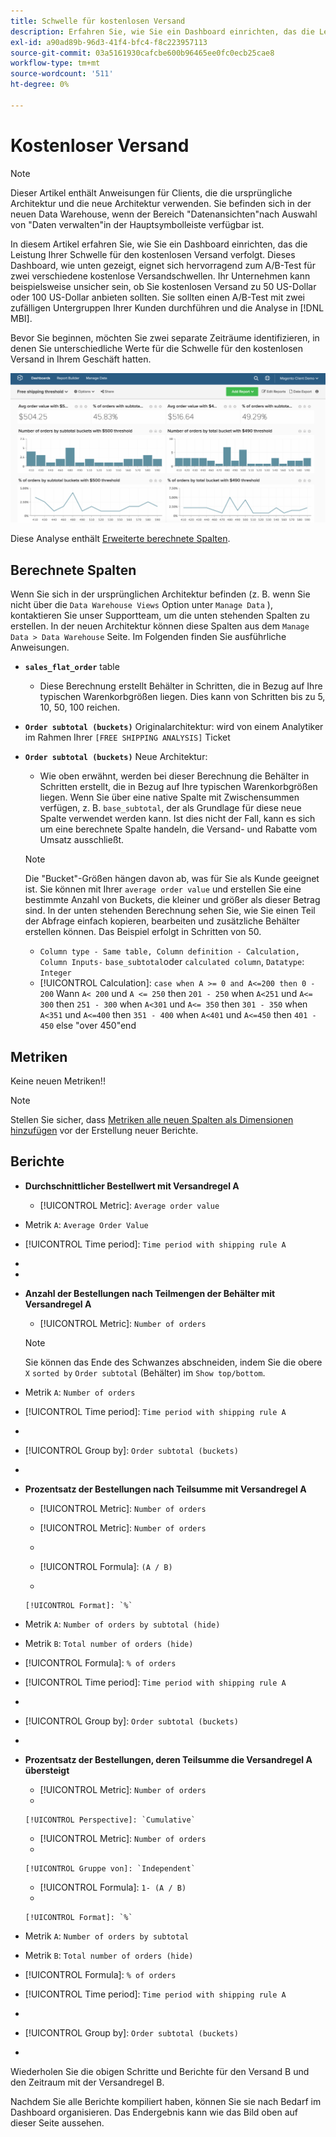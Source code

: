 ```yaml
---
title: Schwelle für kostenlosen Versand
description: Erfahren Sie, wie Sie ein Dashboard einrichten, das die Leistung Ihrer Schwelle für den kostenlosen Versand verfolgt.
exl-id: a90ad89b-96d3-41f4-bfc4-f8c223957113
source-git-commit: 03a5161930cafcbe600b96465ee0fc0ecb25cae8
workflow-type: tm+mt
source-wordcount: '511'
ht-degree: 0%

---
```


# Kostenloser Versand

>[!NOTE]
>
>Dieser Artikel enthält Anweisungen für Clients, die die ursprüngliche Architektur und die neue Architektur verwenden. Sie befinden sich in der neuen Data Warehouse, wenn der Bereich &quot;Datenansichten&quot;nach Auswahl von &quot;Daten verwalten&quot;in der Hauptsymbolleiste verfügbar ist.

In diesem Artikel erfahren Sie, wie Sie ein Dashboard einrichten, das die Leistung Ihrer Schwelle für den kostenlosen Versand verfolgt. Dieses Dashboard, wie unten gezeigt, eignet sich hervorragend zum A/B-Test für zwei verschiedene kostenlose Versandschwellen. Ihr Unternehmen kann beispielsweise unsicher sein, ob Sie kostenlosen Versand zu 50 US-Dollar oder 100 US-Dollar anbieten sollten. Sie sollten einen A/B-Test mit zwei zufälligen Untergruppen Ihrer Kunden durchführen und die Analyse in [!DNL MBI].

Bevor Sie beginnen, möchten Sie zwei separate Zeiträume identifizieren, in denen Sie unterschiedliche Werte für die Schwelle für den kostenlosen Versand in Ihrem Geschäft hatten.

![](../../assets/free_shipping_threshold.png)

Diese Analyse enthält [Erweiterte berechnete Spalten](../data-warehouse-mgr/adv-calc-columns.md).

## Berechnete Spalten

Wenn Sie sich in der ursprünglichen Architektur befinden (z. B. wenn Sie nicht über die `Data Warehouse Views` Option unter `Manage Data` ), kontaktieren Sie unser Supportteam, um die unten stehenden Spalten zu erstellen. In der neuen Architektur können diese Spalten aus dem `Manage Data > Data Warehouse` Seite. Im Folgenden finden Sie ausführliche Anweisungen.

* **`sales_flat_order`** table
   * Diese Berechnung erstellt Behälter in Schritten, die in Bezug auf Ihre typischen Warenkorbgrößen liegen. Dies kann von Schritten bis zu 5, 10, 50, 100 reichen.

* **`Order subtotal (buckets)`** Originalarchitektur: wird von einem Analytiker im Rahmen Ihrer `[FREE SHIPPING ANALYSIS]` Ticket
* **`Order subtotal (buckets)`** Neue Architektur:
   * Wie oben erwähnt, werden bei dieser Berechnung die Behälter in Schritten erstellt, die in Bezug auf Ihre typischen Warenkorbgrößen liegen. Wenn Sie über eine native Spalte mit Zwischensummen verfügen, z. B. `base_subtotal`, der als Grundlage für diese neue Spalte verwendet werden kann. Ist dies nicht der Fall, kann es sich um eine berechnete Spalte handeln, die Versand- und Rabatte vom Umsatz ausschließt.
   >[!NOTE]
   >
   >Die &quot;Bucket&quot;-Größen hängen davon ab, was für Sie als Kunde geeignet ist. Sie können mit Ihrer `average order value` und erstellen Sie eine bestimmte Anzahl von Buckets, die kleiner und größer als dieser Betrag sind. In der unten stehenden Berechnung sehen Sie, wie Sie einen Teil der Abfrage einfach kopieren, bearbeiten und zusätzliche Behälter erstellen können. Das Beispiel erfolgt in Schritten von 50.

   * `Column type - Same table, Column definition - Calculation, Column Inputs-` `base_subtotal`oder `calculated column`, `Datatype`: `Integer`
   * [!UICONTROL Calculation]: `case when A >= 0 and A<=200 then 0 - 200`
Wann `A< 200` und `A <= 250` then `201 - 250`
when `A<251` und `A<= 300` then `251 - 300`
when `A<301` und `A<= 350` then `301 - 350`
when `A<351` und `A<=400` then `351 - 400`
when `A<401` und `A<=450` then `401 - 450`
else &quot;over 450&quot;end



## Metriken

Keine neuen Metriken!!

>[!NOTE]
>
>Stellen Sie sicher, dass [Metriken alle neuen Spalten als Dimensionen hinzufügen](../data-warehouse-mgr/manage-data-dimensions-metrics.md) vor der Erstellung neuer Berichte.

## Berichte

* **Durchschnittlicher Bestellwert mit Versandregel A**
   * [!UICONTROL Metric]: `Average order value`

* Metrik `A`: `Average Order Value`
* [!UICONTROL Time period]: `Time period with shipping rule A`
* 
   [!UICONTROL Interval]: `None`
* 

   [!UICONTROL Chart Type]: `Scalar`

* **Anzahl der Bestellungen nach Teilmengen der Behälter mit Versandregel A**
   * [!UICONTROL Metric]: `Number of orders`

   >[!NOTE]
   >
   >Sie können das Ende des Schwanzes abschneiden, indem Sie die obere `X` `sorted by` `Order subtotal` (Behälter) im `Show top/bottom`.

* Metrik `A`: `Number of orders`
* [!UICONTROL Time period]: `Time period with shipping rule A`
* 
   [!UICONTROL Interval]: `None`
* [!UICONTROL Group by]: `Order subtotal (buckets)`
* 

   [!UICONTROL Chart Type]: `Column`

* **Prozentsatz der Bestellungen nach Teilsumme mit Versandregel A**
   * [!UICONTROL Metric]: `Number of orders`

   * [!UICONTROL Metric]: `Number of orders`
   * 
      [!UICONTROL Gruppe von]: `Independent`
   * [!UICONTROL Formula]: `(A / B)`
   * 

      [!UICONTROL Format]: `%`

* Metrik `A`: `Number of orders by subtotal (hide)`
* Metrik `B`: `Total number of orders (hide)`
* [!UICONTROL Formula]: `% of orders`
* [!UICONTROL Time period]: `Time period with shipping rule A`
* 
   [!UICONTROL Interval]: `None`
* [!UICONTROL Group by]: `Order subtotal (buckets)`
* 

   [!UICONTROL Chart Type]: `Line`

* **Prozentsatz der Bestellungen, deren Teilsumme die Versandregel A übersteigt**
   * [!UICONTROL Metric]: `Number of orders`
   * 

      [!UICONTROL Perspective]: `Cumulative`

   * [!UICONTROL Metric]: `Number of orders`
   * 

      [!UICONTROL Gruppe von]: `Independent`

   * [!UICONTROL Formula]: `1- (A / B)`
   * 

      [!UICONTROL Format]: `%`

* Metrik `A`: `Number of orders by subtotal`
* Metrik `B`: `Total number of orders (hide)`
* [!UICONTROL Formula]: `% of orders`
* [!UICONTROL Time period]: `Time period with shipping rule A`
* 
   [!UICONTROL Interval]: `None`
* [!UICONTROL Group by]: `Order subtotal (buckets)`
* 

   [!UICONTROL Chart Type]: `Line`


Wiederholen Sie die obigen Schritte und Berichte für den Versand B und den Zeitraum mit der Versandregel B.

Nachdem Sie alle Berichte kompiliert haben, können Sie sie nach Bedarf im Dashboard organisieren. Das Endergebnis kann wie das Bild oben auf dieser Seite aussehen.
